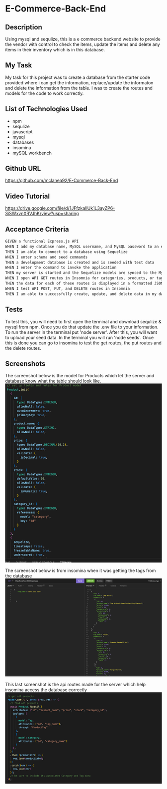 # E-Commerce-Back-End

## Description
Using mysql and sequlize, this is a e commerce backend website to provide the vendor with control to check the items, update the items and delete any items in their inventory which is in this database.

## My Task
My task for this project was to create a database from the starter code provided where i can get the information, replace/update the informaton and delete the information from the table.  I was to create the routes and models for the code to work correctly.

## List of Technologies Used
- npm
- sequlize
- javascript
- mysql
- databases
- insomina
- mySQL workbench

## Github URL
https://github.com/mclanea92/E-Commerce-Back-End

## Video Tutorial

https://drive.google.com/file/d/1JFfzkaIlUk1L3ayZP6-SiSWxvnXRVJhK/view?usp=sharing

## Acceptance Criteria
```md
GIVEN a functional Express.js API
WHEN I add my database name, MySQL username, and MySQL password to an environment variable file
THEN I am able to connect to a database using Sequelize
WHEN I enter schema and seed commands
THEN a development database is created and is seeded with test data
WHEN I enter the command to invoke the application
THEN my server is started and the Sequelize models are synced to the MySQL database
WHEN I open API GET routes in Insomnia for categories, products, or tags
THEN the data for each of these routes is displayed in a formatted JSON
WHEN I test API POST, PUT, and DELETE routes in Insomnia
THEN I am able to successfully create, update, and delete data in my database
```

## Tests
To test this, you will need to first open the terminal and download sequlize & mysql from npm. Once you do that update the .env file to your information.  To run the server in the terminal put 'node server'.  After this, you will want to upload your seed data.  In the terminal you will run 'node seeds'.  Once this is done you can go to insomina to test the get routes, the put routes and the delete routes.

## Screenshots

The screenshot below is the model for Products which let the server and database know what the table should look like.
![photo of the models for products](products.png)

The screenshot below is from insomina when it was getting the tags from the database
![photo of insomina](./insomina.png)

This last screenshot is the api routes made for the server which help insomina access the database correctly
![api routes for get, put and delete](./routes.png)
